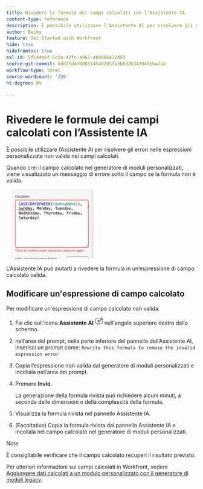 ```yaml
---
title: Rivedere le formule dei campi calcolati con l’Assistente IA
content-type: reference
description: È possibile utilizzare l’Assistente AI per risolvere gli errori nelle espressioni personalizzate non valide nei campi calcolati.
author: Becky
feature: Get Started with Workfront
hide: true
hidefromtoc: true
exl-id: 5f144a6f-5c2a-42fc-a961-ab9066432d93
source-git-commit: 6dd2fd4d688514540265fa3b0d2634194fb6a7ab
workflow-type: tm+mt
source-wordcount: '236'
ht-degree: 0%

---
```


# Rivedere le formule dei campi calcolati con l’Assistente IA

È possibile utilizzare l’Assistente AI per risolvere gli errori nelle espressioni personalizzate non valide nei campi calcolati.

Quando crei il campo calcolato nel generatore di moduli personalizzati, viene visualizzato un messaggio di errore sotto il campo se la formula non è valida.

![Errore espressione non valida](assets/invalid-expression.png)

L’Assistente IA può aiutarti a rivedere la formula in un’espressione di campo calcolato valida.

## Modificare un&#39;espressione di campo calcolato

Per modificare un&#39;espressione di campo calcolato non valida:

1. Fai clic sull&#39;icona **Assistente AI** ![Icona Assistente AI](assets/ai-assistant-icon.png) nell&#39;angolo superiore destro dello schermo.
1. nell’area del prompt, nella parte inferiore del pannello dell’Assistente AI, inserisci un prompt come:
   `Rewrite this formula to remove the invalid expression error`
1. Copia l’espressione non valida dal generatore di moduli personalizzati e incollala nell’area dei prompt.
1. Premere **Invio**.

   La generazione della formula rivista può richiedere alcuni minuti, a seconda delle dimensioni o della complessità della formula.
1. Visualizza la formula rivista nel pannello Assistente IA.
1. (Facoltativo) Copia la formula rivista dal pannello Assistente IA e incollala nel campo calcolato nel generatore di moduli personalizzati.

>[!NOTE]
>
>È consigliabile verificare che il campo calcolato recuperi il risultato previsto.

Per ulteriori informazioni sui campi calcolati in Workfront, vedere [Aggiungere dati calcolati a un modulo personalizzato con il generatore di moduli legacy](/help/quicksilver/administration-and-setup/customize-workfront/create-manage-custom-forms/add-calculated-data-to-custom-form.md).
